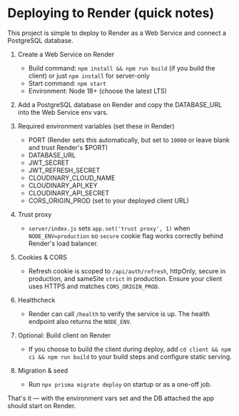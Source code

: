 # Deploying to Render (quick notes)

This project is simple to deploy to Render as a Web Service and connect a PostgreSQL database.

1. Create a Web Service on Render
   - Build command: `npm install && npm run build` (if you build the client) or just `npm install` for server-only
   - Start command: `npm start`
   - Environment: Node 18+ (choose the latest LTS)

2. Add a PostgreSQL database on Render and copy the DATABASE_URL into the Web Service env vars.

3. Required environment variables (set these in Render)
   - PORT (Render sets this automatically, but set to `10000` or leave blank and trust Render's $PORT)
   - DATABASE_URL
   - JWT_SECRET
   - JWT_REFRESH_SECRET
   - CLOUDINARY_CLOUD_NAME
   - CLOUDINARY_API_KEY
   - CLOUDINARY_API_SECRET
   - CORS_ORIGIN_PROD (set to your deployed client URL)

4. Trust proxy
   - `server/index.js` sets `app.set('trust proxy', 1)` when `NODE_ENV=production` so `secure` cookie flag works correctly behind Render's load balancer.

5. Cookies & CORS
   - Refresh cookie is scoped to `/api/auth/refresh`, httpOnly, secure in production, and sameSite `strict` in production. Ensure your client uses HTTPS and matches `CORS_ORIGIN_PROD`.

6. Healthcheck
   - Render can call `/health` to verify the service is up. The health endpoint also returns the `NODE_ENV`.

7. Optional: Build client on Render
   - If you choose to build the client during deploy, add `cd client && npm ci && npm run build` to your build steps and configure static serving.

8. Migration & seed
   - Run `npx prisma migrate deploy` on startup or as a one-off job.

That's it — with the environment vars set and the DB attached the app should start on Render.
